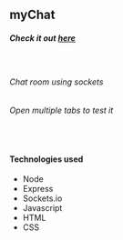 ## myChat
##### Check it out [here](https://my-chat.glitch.me/)

<br>

###### Chat room using sockets
###### Open multiple tabs to test it

<br>

#### Technologies used
- Node
- Express
- Sockets.io
- Javascript
- HTML
- CSS
